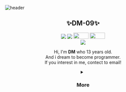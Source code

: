 ![header](https://capsule-render.vercel.app/api?type=slice&color=6799FF&height=100&section=header&text=HI&desc=I'm+DM&fontSize=45&rotate=8&fontAlignY=2&fontAlign=85&descAlignY=30&descAlign=90&&animation=twinkling)

<div align=center>
<h2>✨️DM-09✨️</h2>
</div>

<div align=center>
<a href='mailto:happydm09@naver.com'><img src="https://img.shields.io/badge/Email-gray?style=flat&logo=Gmail&logoColor=#2C2D72"/></a>
<a href='https://github.com/happydm09'><img src="https://img.shields.io/badge/2nd-gray?style=flat&logo=Github&logoColor=#2C2D72"/></a>
<a href="https://dm-09.github.io"><img src="https://user-images.githubusercontent.com/112751504/226824210-a0561e70-6360-41c3-a3fc-0e2053b9f233.png" width='49' height='20.5'/></a>
<a href="https://dm-09.github.io"><img src="https://user-images.githubusercontent.com/112751504/226917917-17d4891a-4f9d-40f1-9bc4-ddc4a429b6f3.png" width='49' height='20.5'/></a><br>
<a href='https://solved.ac/dongmin'><img src="http://mazassumnida.wtf/api/mini/generate_badge?boj=dongmin"/></a>

Hi, I'm <b>DM</b> who 13 years old.<br> And i dream to become programmer. <br>If you interest in me, contect to email!
<details>
<summary><h3>More</h3></summary>

[![Hits](https://hits.seeyoufarm.com/api/count/incr/badge.svg?url=https%3A%2F%2Fgithub.com%2FDM-09&count_bg=%238B8B8B&title_bg=%23555555&icon=github.svg&icon_color=%23E7E7E7&title=Visit&edge_flat=false)](https://github.com/DM-09)
</details>
</div>
